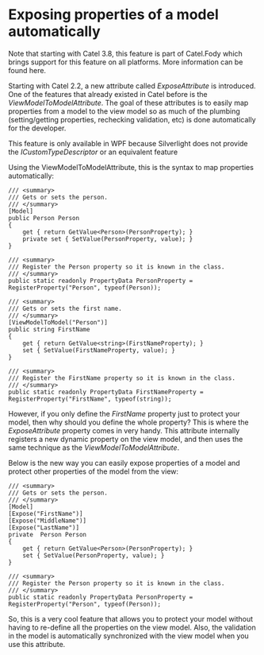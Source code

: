# Exposing properties of a model automatically

Note that starting with Catel 3.8, this feature is part of Catel.Fody which brings support for this feature on all platforms. More information can be found here.

Starting with Catel 2.2, a new attribute called *ExposeAttribute* is introduced. One of the features that already existed in Catel before is the *ViewModelToModelAttribute*. The goal of these attributes is to easily map properties from a model to the view model so as much of the plumbing (setting/getting properties, rechecking validation, etc) is done automatically for the developer.

This feature is only available in WPF because Silverlight does not provide the *ICustomTypeDescriptor* or an equivalent feature

Using the ViewModelToModelAttribute, this is the syntax to map properties automatically:

```
/// <summary>
/// Gets or sets the person.
/// </summary>
[Model]
public Person Person
{
    get { return GetValue<Person>(PersonProperty); }
    private set { SetValue(PersonProperty, value); }
}

/// <summary>
/// Register the Person property so it is known in the class.
/// </summary>
public static readonly PropertyData PersonProperty = RegisterProperty("Person", typeof(Person));

/// <summary>
/// Gets or sets the first name.
/// </summary>
[ViewModelToModel("Person")]
public string FirstName
{
    get { return GetValue<string>(FirstNameProperty); }
    set { SetValue(FirstNameProperty, value); }
}

/// <summary>
/// Register the FirstName property so it is known in the class.
/// </summary>
public static readonly PropertyData FirstNameProperty = RegisterProperty("FirstName", typeof(string));
```

However, if you only define the *FirstName* property just to protect your model, then why should you define the whole property? This is where the *ExposeAttribute* property comes in very handy. This attribute internally registers a new dynamic property on the view model, and then uses the same technique as the *ViewModelToModelAttribute*.

Below is the new way you can easily expose properties of a model and protect other properties of the model from the view:

```
/// <summary>
/// Gets or sets the person.
/// </summary>
[Model]
[Expose("FirstName")]
[Expose("MiddleName")]
[Expose("LastName")]
private  Person Person
{
    get { return GetValue<Person>(PersonProperty); }
    set { SetValue(PersonProperty, value); }
}

/// <summary>
/// Register the Person property so it is known in the class.
/// </summary>
public static readonly PropertyData PersonProperty = RegisterProperty("Person", typeof(Person));
```

So, this is a very cool feature that allows you to protect your model without having to re-define all the properties on the view model. Also, the validation in the model is automatically synchronized with the view model when you use this attribute.

